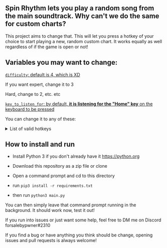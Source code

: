 ## Spin Rhythm lets you play a random song from the main soundtrack. Why can't we do the same for custom charts? 
This project aims to change that. This will let you press a hotkey of your choice to start playing a new, random custom chart. It works equally as well regardless of if the game is open or not! 

## Variables you may want to change:

[`difficulty`: default is 4, which is XD](https://github.com/kylefmohr/Play_Random_SRXD_Custom/blob/9ac0ff2b3a931d03af7ea263b16b0b7c7ddd2c64/main.py#L5)

If you want expert, change it to 3

Hard, change to 2, etc. etc

[`key_to_listen_for`: by default, **it is listening for the "Home" key** on the keyboard to be pressed](https://github.com/kylefmohr/Play_Random_SRXD_Custom/blob/9ac0ff2b3a931d03af7ea263b16b0b7c7ddd2c64/main.py#L6)

You can change it to any of these:

<details>
    <summary>List of valid hotkeys</summary>
  
  * Key.alt

  * Key.alt_l

  * Key.alt_r

  * Key.alt_gr

  * Key.backspace

  * Key.caps_lock

  * Key.cmd

  * Key.cmd_l

  * Key.cmd_r

  * Key.ctrl

  * Key.ctrl_l

  * Key.ctrl_r

  * Key.delete

  * Key.down

  * Key.end

  * Key.enter

  * Key.esc

  * Key.f1

  * Key.f2

  * Key.f3

  * Key.f4

  * Key.f5

  * Key.f6

  * Key.f7

  * Key.f8

  * Key.f9

  * Key.f10

  * Key.f11

  * Key.f12

  * Key.f13

  * Key.f14

  * Key.f15

  * Key.f16

  * Key.f17

  * Key.f18

  * Key.f19

  * Key.f20

  * Key.home

  * Key.left

  * Key.page_down

  * Key.page_up

  * Key.right

  * Key.shift

  * Key.shift_l

  * Key.shift_r

  * Key.space

  * Key.tab

  * Key.up

  * Key.media_play_pause

  * Key.media_volume_mute

  * Key.media_volume_down

  * Key.media_volume_up

  * Key.media_previous

  * Key.media_next

  * Key.insert

  * Key.menu

  * Key.num_lock

  * Key.pause

  * Key.print_screen

  * Key.scroll_lock
</details>

## How to install and run

* Install Python 3 if you don't already have it https://python.org

* Download this repository as a zip file or clone

* Open a command prompt and cd to this directory


* run `pip3 install -r requirements.txt`

* then run `python3 main.py`

You can then simply leave that command prompt running in the background. It should work now, test it out!

If you run into issues or just want some help, feel free to DM me on Discord forsalebypwner#2310

If you find a bug or have anything you think should be change, opening issues and pull requests is always welcome!

